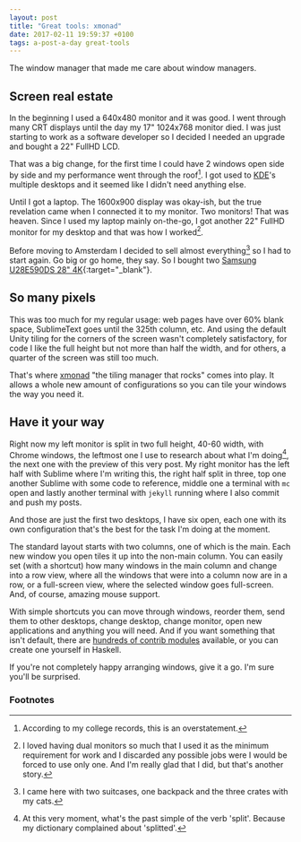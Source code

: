 ```yaml
---
layout: post
title: "Great tools: xmonad"
date: 2017-02-11 19:59:37 +0100
tags: a-post-a-day great-tools
---
```


The window manager that made me care about window managers.

## Screen real estate

In the beginning I used a 640x480 monitor and it was good. I went through many CRT displays until the day my 17" 1024x768 monitor died. I was just starting to work as a software developer so I decided I needed an upgrade and bought a 22" FullHD LCD.

That was a big change, for the first time I could have 2 windows open side by side and my performance went through the roof[^1]. I got used to [KDE](https://www.kde.org/)'s multiple desktops and it seemed like I didn't need anything else.

Until I got a laptop. The 1600x900 display was okay-ish, but the true revelation came when I connected it to my monitor. Two monitors! That was heaven. Since I used my laptop mainly on-the-go, I got another 22" FullHD monitor for my desktop and that was how I worked[^2].

Before moving to Amsterdam I decided to sell almost everything[^3] so I had to start again. Go big or go home, they say. So I bought two [Samsung U28E590DS 28" 4K](https://www.amazon.com/gp/product/B00YD3DBOC/ref=as_li_qf_sp_asin_il_tl?ie=UTF8&tag=pablogonzal0b-20&camp=1789&creative=9325&linkCode=as2&creativeASIN=B00YD3DBOC&linkId=e2477167ece08b6bf894c113ba566186){:target="_blank"}.

## So many pixels

This was too much for my regular usage: web pages have over 60% blank space, SublimeText goes until the 325th column, etc. And using the default Unity tiling for the corners of the screen wasn't completely satisfactory, for code I like the full height but not more than half the width, and for others, a quarter of the screen was still too much.

That's where [xmonad](http://xmonad.org/) "the tiling manager that rocks" comes into play. It allows a whole new amount of configurations so you can tile your windows the way you need it.

## Have it your way

Right now my left monitor is split in two full height, 40-60 width, with Chrome windows, the leftmost one I use to research about what I'm doing[^4], the next one with the preview of this very post. My right monitor has the left half with Sublime where I'm writing this, the right half split in three, top one another Sublime with some code to reference, middle one a terminal with `mc` open and lastly another terminal with `jekyll` running where I also commit and push my posts.

And those are just the first two desktops, I have six open, each one with its own configuration that's the best for the task I'm doing at the moment.

The standard layout starts with two columns, one of which is the main. Each new window you open tiles it up into the non-main column. You can easily set (with a shortcut) how many windows in the main column and change into a row view, where all the windows that were into a column now are in a row, or a full-screen view, where the selected window goes full-screen. And, of course, amazing mouse support.

With simple shortcuts you can move through windows, reorder them, send them to other desktops, change desktop, change monitor, open new applications and anything you will need. And if you want something that isn't default, there are [hundreds of contrib modules](https://wiki.haskell.org/Xmonad/Config_archive) available, or you can create one yourself in Haskell.

If you're not completely happy arranging windows, give it a go. I'm sure you'll be surprised.

### Footnotes

[^1]: According to my college records, this is an overstatement.
[^2]: I loved having dual monitors so much that I used it as the minimum requirement for work and I discarded any possible jobs were I would be forced to use only one. And I'm really glad that I did, but that's another story.
[^3]: I came here with two suitcases, one backpack and the three crates with my cats.
[^4]: At this very moment, what's the past simple of the verb 'split'. Because my dictionary complained about 'splitted'.

